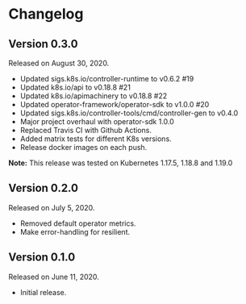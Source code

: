 # Changelog

## Version 0.3.0

Released on August 30, 2020.

- Updated sigs.k8s.io/controller-runtime to v0.6.2 #19
- Updated k8s.io/api to v0.18.8 #21
- Updated k8s.io/apimachinery to v0.18.8 #22
- Updated operator-framework/operator-sdk to v1.0.0 #20
- Updated sigs.k8s.io/controller-tools/cmd/controller-gen to v0.4.0
- Major project overhaul with operator-sdk 1.0.0
- Replaced Travis CI with Github Actions.
- Added matrix tests for different K8s versions.
- Release docker images on each push.

**Note:** This release was tested on Kubernetes 1.17.5, 1.18.8 and 1.19.0


## Version 0.2.0

Released on July 5, 2020.

- Removed default operator metrics.
- Make error-handling for resilient.


## Version 0.1.0

Released on June 11, 2020.

- Initial release.
